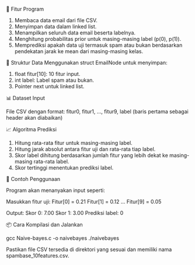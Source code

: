 🔧 Fitur Program
1. Membaca data email dari file CSV.
2. Menyimpan data dalam linked list.
3. Menampilkan seluruh data email beserta labelnya.
4. Menghitung probabilitas prior untuk masing-masing label (p(0), p(1)).
5. Memprediksi apakah data uji termasuk spam atau bukan berdasarkan pendekatan jarak ke mean dari masing-masing kelas.


📁 Struktur Data
Menggunakan struct EmailNode untuk menyimpan:
1. float fitur[10]: 10 fitur input.
2. int label: Label spam atau bukan.
3. Pointer next untuk linked list.


📊 Dataset Input

File CSV dengan format:
fitur0, fitur1, ..., fitur9, label
(baris pertama sebagai header akan diabaikan)

📈 Algoritma Prediksi
1. Hitung rata-rata fitur untuk masing-masing label.
2. Hitung jarak absolut antara fitur uji dan rata-rata tiap label.
3. Skor label dihitung berdasarkan jumlah fitur yang lebih dekat ke masing-masing rata-rata label.
4. Skor tertinggi menentukan prediksi label.


🧪 Contoh Penggunaan

Program akan menanyakan input seperti:

Masukkan fitur uji:
Fitur[0] = 0.21
Fitur[1] = 0.12
...
Fitur[9] = 0.05

Output:
Skor 0: 7.00
Skor 1: 3.00
Prediksi label: 0

📦 Cara Kompilasi dan Jalankan

gcc Naive-bayes.c -o naivebayes
./naivebayes

Pastikan file CSV tersedia di direktori yang sesuai dan memiliki nama spambase_10features.csv.

